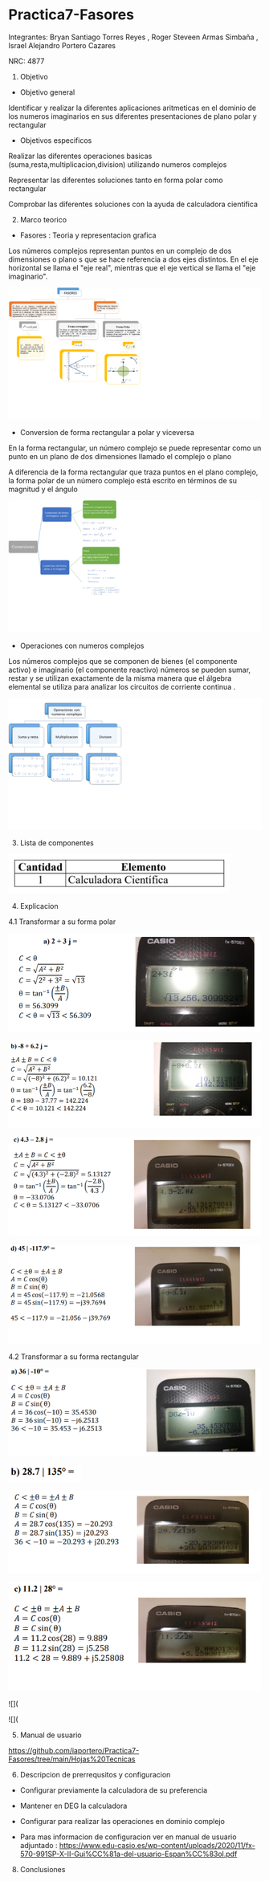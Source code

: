 # Practica7-Fasores
Integrantes: Bryan Santiago Torres Reyes , Roger Steveen Armas Simbaña , Israel Alejandro Portero Cazares

NRC: 4877

1. Objetivo

*  Objetivo general

Identificar y realizar la diferentes aplicaciones aritmeticas en el dominio de los numeros imaginarios en sus diferentes presentaciones de plano polar y rectangular 

*  Objetivos especificos 

Realizar las diferentes operaciones basicas (suma,resta,multiplicacion,division) utilizando numeros complejos 

Representar las diferentes soluciones tanto en forma polar como rectangular 

Comprobar las diferentes soluciones con la ayuda de calculadora cientifica 

2.  Marco teorico

* Fasores : Teoria y representacion grafica 

Los números complejos representan puntos en un complejo de dos dimensiones o plano s que se hace referencia a dos ejes distintos. En el eje horizontal se llama el "eje real", mientras que el eje vertical se llama el "eje imaginario".

![](https://github.com/iaportero/Practica7-Fasores/blob/main/Imagenes/im%201.png)

*  Conversion de forma rectangular a polar y viceversa

En la forma rectangular, un número complejo se puede representar como un punto en un plano de dos dimensiones llamado el complejo o plano 

A diferencia de la forma rectangular que traza puntos en el plano complejo, la forma polar de un número complejo está escrito en términos de su magnitud y el ángulo

![](https://github.com/iaportero/Practica7-Fasores/blob/main/Imagenes/im%202.png)

*  Operaciones con numeros complejos 

Los números complejos que se componen de bienes (el componente activo) e imaginario (el componente reactivo) números se pueden sumar, restar y se utilizan exactamente de la misma manera que el álgebra elemental se utiliza para analizar los circuitos de corriente continua .


![](https://github.com/iaportero/Practica7-Fasores/blob/main/Imagenes/im%203.png)


3.  Lista de componentes

![](https://github.com/iaportero/Practica7-Fasores/blob/main/Imagenes/im%204.png)

4.  Explicacion

4.1  Transformar a su forma polar 


![](https://github.com/iaportero/Practica7-Fasores/blob/main/Imagenes/im%205.png)

![](https://github.com/iaportero/Practica7-Fasores/blob/main/Imagenes/im%206.png)

![](https://github.com/iaportero/Practica7-Fasores/blob/main/Imagenes/im%207.png)

![](https://github.com/iaportero/Practica7-Fasores/blob/main/Imagenes/im%208.png)

4.2  Transformar a su forma rectangular

![](https://github.com/iaportero/Practica7-Fasores/blob/main/Imagenes/im%209.png)

![](https://github.com/iaportero/Practica7-Fasores/blob/main/Imagenes/im%2010.png)

![](https://github.com/iaportero/prueba-/blob/main/im%2011.png)

![](https://github.com/iaportero/prueba-/blob/main/im%2012.png)

![](

![](

5. Manual de usuario

https://github.com/iaportero/Practica7-Fasores/tree/main/Hojas%20Tecnicas


6. Descripcion de prerrequsitos y configuracion

*  Configurar previamente la calculadora de su preferencia 

* Mantener en DEG la calculadora 

*  Configurar para realizar las operaciones en dominio complejo 

* Para mas informacion de configuracion ver en manual de usuario adjuntado : https://www.edu-casio.es/wp-content/uploads/2020/11/fx-570-991SP-X-II-Gui%CC%81a-del-usuario-Espan%CC%83ol.pdf

8. Conclusiones 














